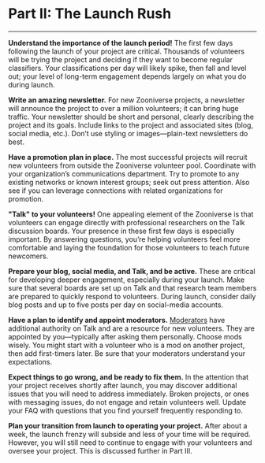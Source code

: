 # Part II: The Launch Rush

----------

__Understand the importance of the launch period!__ The first few days following the launch of your project are critical. Thousands of volunteers will be trying the project and deciding if they want to become regular classifiers. Your classifications per day will likely spike, then fall and level out; your level of long-term engagement depends largely on what you do during launch.

__Write an amazing newsletter.__ For new Zooniverse projects, a newsletter will announce the project to over a million volunteers; it can bring huge traffic. Your newsletter should be short and personal, clearly describing the project and its goals. Include links to the project and associated sites (blog, social media, etc.). Don’t use styling or images—plain-text newsletters do best.

__Have a promotion plan in place.__ The most successful projects will recruit new volunteers from outside the Zooniverse volunteer pool. Coordinate with your organization’s communications department. Try to promote to any existing networks or known interest groups; seek out press attention. Also see if you can leverage connections with related organizations for promotion.

__"Talk" to your volunteers!__ One appealing element of the Zooniverse is that volunteers can engage directly with professional researchers on the Talk discussion boards. Your presence in these first few days is especially important. By answering questions, you’re helping volunteers feel more comfortable and laying the foundation for those volunteers to teach future newcomers.

__Prepare your blog, social media, and Talk, and be active.__ These are critical for developing deeper engagement, especially during your launch. Make sure that several boards are set up on Talk and that research team members are prepared to quickly respond to volunteers. During launch, consider daily blog posts and up to five posts per day on social-media accounts.

__Have a plan to identify and appoint moderators.__ [Moderators](https://docs.google.com/document/d/1L8LwYy_uUxwX1NqE5sXi0fnrjZKG1DZu1fWLath9BOE) have additional authority on Talk and are a resource for new volunteers. They are appointed by you—typically after asking them personally. Choose mods wisely. You might start with a volunteer who is a mod on another project, then add first-timers later. Be sure that your moderators understand your expectations.

__Expect things to go wrong, and be ready to fix them.__ In the attention that your project receives shortly after launch, you may discover additional issues that you will need to address immediately. Broken projects, or ones with messaging issues, do not engage and retain volunteers well. Update your FAQ with questions that you find yourself frequently responding to.

__Plan your transition from launch to operating your project.__ After about a week, the launch frenzy will subside and less of your time will be required. However, you will still need to continue to engage with your volunteers and oversee your project. This is discussed further in Part III.
